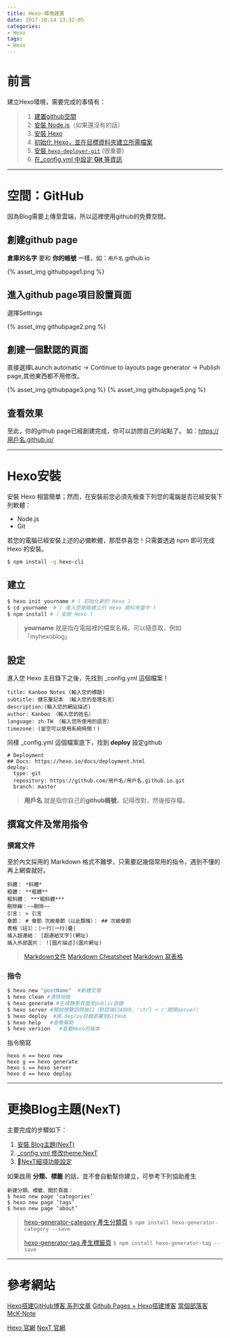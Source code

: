 ```yaml
---
title: Hexo-環境建置
date: 2017-10-14 13:32:05
categories: 
- Hexo
tags:
- Hexo
---
```


# 前言

建立Hexo環境，需要完成的事情有：

> 1. [建置github空間](https://github.com/)
> 2. [安裝 Node.js](https://nodejs.org/en/)（如果還沒有的話）
> 3. [安裝 Hexo](https://hexo.io/zh-tw/docs/index.html)
> 4. [初始化 Hexo，並在目標資料夾建立所需檔案](https://hexo.io/zh-tw/docs/setup.html)
> 5. [安裝 `hexo-deployer-git`](https://hexo.io/zh-tw/docs/deployment.html#Git) (很重要)
> 6. [在_config.yml 中設定 **Git** 等資訊](https://hexo.io/zh-tw/docs/configuration.html)

<!-- more -->

***

# 空間：GitHub

因為Blog需要上傳至雲端，所以這裡使用github的免費空間。

## 創建github page

**倉庫的名字** 要和 **你的帳號** 一樣，如：`用戶名`.github.io 

{% asset_img githubpage1.png %}

## 進入github page項目設置頁面

選擇Settings

{% asset_img githubpage2.png %}

## 創建一個默認的頁面

直接選擇Launch automatic -> Continue to layouts page generator -> Publish page,其他東西都不用修改。

{% asset_img githubpage3.png %}
{% asset_img githubpage5.png %}

## 查看效果

至此，你的github page已經創建完成，你可以訪問自己的站點了。
如：https://用戶名.github.io/

***

# Hexo安裝

安裝 Hexo 相當簡單；然而，在安裝前您必須先檢查下列您的電腦是否已經安裝下列軟體：

* Node.js
* Git

若您的電腦已經安裝上述的必備軟體，那麼恭喜您！只需要透過 npm 即可完成 Hexo 的安裝。

```zsh
$ npm install -g hexo-cli
```

## 建立

``` zsh
$ hexo init yourname # ( 初始化新的 Hexo )
$ cd yourname  # ( 進入您剛剛建立的 Hexo 資料夾當中 )
$ npm install #（ 安裝 Hexo )
```

> **yourname** 就是指在電腦裡的檔案名稱，可以隨意取，例如「myhexoblog」

## 設定

進入您 Hexo 主目錄下之後，先找到 _config.yml 這個檔案！

```
title: Kanboo Notes (輸入您的標題)
subtitle: 健忘筆記本 （輸入您的至理名言）
description:(輸入您的網站描述)
author: Kanboo （輸入您的姓名）
language: zh-TW （輸入您所使用的語言）
timezone: (留空可以使用系統時間！)
```

同樣 _config.yml 這個檔案底下，找到 **deploy** 設定github

```
# Deployment
## Docs: https://hexo.io/docs/deployment.html
deploy:
  type: git
  repository: https://github.com/用戶名/用戶名.github.io.git
  branch: master
```

> **用戶名** 就是指你自己的**github帳號**，記得改對，然後按存檔。

## 撰寫文件及常用指令

### 撰寫文件

至於內文採用的 Markdown 格式不難學，只需要記幾個常用的指令，遇到不懂的再上網查就好。

```
斜體： *斜體* 
粗體： **粗體** 
粗斜體： ***粗斜體*** 
刪除線：~~刪除~~ 
引言： > 引言 
章節： # 章節 次級章節（以此類推）： ## 次級章節 
表格（註1）：|一行|一行|疊| 
插入超連結： [超連結文字](網址) 
插入外部圖片： ![圖片描述](圖片網址)
```

> [Markdown文件](http://markdown.tw/)
> [Markdown Cheatsheet](https://github.com/adam-p/markdown-here/wiki/Markdown-Cheatsheet)
> [Markdown 寫表格](http://www.jianshu.com/p/sTeAbC)

### 指令

``` zsh
$ hexo new "postName"  #新建文章
$ hexo clean #清除快取
$ hexo generate #生成靜態頁面至public目錄
$ hexo server #開啟預覽訪問端口（默認端口4000，'ctrl + c'關閉server）
$ hexo deploy  #將.deploy目錄部署到GitHub
$ hexo help   #查看幫助
$ hexo version   #查看Hexo的版本
```

指令簡寫

```
hexo n == hexo new
hexo g == hexo generate
hexo s == hexo server
hexo d == hexo deploy
```

***

# 更換Blog主題(NexT)

主要完成的步驟如下：

1. [安裝 Blog主題(NexT)](http://theme-next.iissnan.com/getting-started.html#download-next-theme)
2. [_config.yml 修改theme:NexT ](http://theme-next.iissnan.com/getting-started.html#activate-next-theme)
3. [NexT細項功能設定](http://theme-next.iissnan.com/getting-started.html#theme-settings)


如果啟用 **分類、標籤** 的話，並不會自動幫你建立，可參考下列協助產生

```
新建分類、標籤、關於頁面：
$ hexo new page ‘categories’
$ hexo new page ‘tags’
$ hexo new page ‘about’
```

> [hexo-generator-category	產生分類頁](https://github.com/hexojs/hexo-generator-category)
> `$ npm install hexo-generator-category --save`
>
> [hexo-generator-tag	產生標籤頁](https://github.com/hexojs/hexo-generator-tag)
> `$ npm install hexo-generator-tag --save`

***

# 參考網站

[Hexo搭建GitHub博客 系列文章](http://zhiho.github.io/categories/hexo/)
[Github Pages + Hexo搭建博客](http://fanzhenyu.me/categories/Hexo/)
[當個部落客](http://blog.30cm.net/2017/01/21/%E7%95%B6%E5%80%8B%E9%83%A8%E8%90%BD%E5%AE%A2%EF%BC%81%E3%80%8C-Hexo-%E3%80%8D%E6%89%8B%E6%8A%8A%E6%89%8B%E6%95%99%E5%AD%B8/)
[McK-Note](https://www.mcknote.com/2016/04/04/Set-up-McK-Note/)

[Hexo 官網](https://hexo.io/zh-tw/)
[NexT 官網](http://theme-next.iissnan.com/)